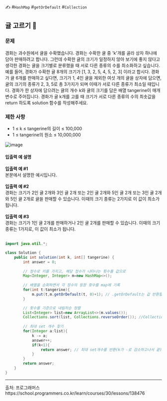 ✍ #`HashMap` #`getOrDefault` #`Collection`
## 귤 고르기 🍊
### 문제
경화는 과수원에서 귤을 수확했습니다. 경화는 수확한 귤 중 'k'개를 골라 상자 하나에 담아 판매하려고 합니다. 그런데 수확한 귤의 크기가 일정하지 않아 보기에 좋지 않다고 생각한 경화는 귤을 크기별로 분류했을 때 서로 다른 종류의 수를 최소화하고 싶습니다.
예를 들어, 경화가 수확한 귤 8개의 크기가 [1, 3, 2, 5, 4, 5, 2, 3] 이라고 합시다. 경화가 귤 6개를 판매하고 싶다면, 크기가 1, 4인 귤을 제외한 여섯 개의 귤을 상자에 담으면, 귤의 크기의 종류가 2, 3, 5로 총 3가지가 되며 이때가 서로 다른 종류가 최소일 때입니다.
경화가 한 상자에 담으려는 귤의 개수 k와 귤의 크기를 담은 배열 tangerine이 매개변수로 주어집니다. 경화가 귤 k개를 고를 때 크기가 서로 다른 종류의 수의 최솟값을 return 하도록 solution 함수를 작성해주세요.

### 제한 사항
* 1 ≤ k ≤ tangerine의 길이 ≤ 100,000
* 1 ≤ tangerine의 원소 ≤ 10,000,000

![image](https://github.com/minahLim/CodingTest/assets/146914181/dff98010-affd-4118-9dff-f4488f9afe5b)

#### 입출력 예 설명
**입출력 예 #1** <br>
본문에서 설명한 예시입니다. <br><br>
**입출력 예 #2** <br>
경화는 크기가 2인 귤 2개와 3인 귤 2개 또는 2인 귤 2개와 5인 귤 2개 또는 3인 귤 2개와 5인 귤 2개로 귤을 판매할 수 있습니다. 이때의 크기 종류는 2가지로 이 값이 최소가 됩니다. <br><br>
**입출력 예 #3** <br>
경화는 크기가 1인 귤 2개를 판매하거나 2인 귤 2개를 판매할 수 있습니다. 이때의 크기 종류는 1가지로, 이 값이 최소가 됩니다. <br><br>

```java
import java.util.*;

class Solution {
    public int solution(int k, int[] tangerine) {
        int answer = 0;
        
        // 정수로 키를 가지고, 해당 정수가 나타나는 횟수를 값으로 
        Map<Integer, Integer> m=new HashMap<>();
        
        // 배열을 순회하면서 각 정수의 등장 횟수를 map에 기록
        for(int t:tangerine){
            m.put(t,m.getOrDefault(t, 0)+1); // .getOrDefault는 값 반환할 때 쓰이는 함수
        }

        // 횟수를 기준으로 내림차순 정렬
        List<Integer> list=new ArrayList<>(m.values());
        Collections.sort(list, Collections.reverseOrder()); //Collections.sort(List L)	리스트를 내림차순으로 정렬
        
        // 최대 set 개수 찾기
        for(Integer a:list){
            k -= a;
            answer++;
            if(k<1){
                return answer; // 최대 set개수를 반환(k가 -로 감소하고나서 끝)
            }
        }
        return answer;
    }
}
```

<hr>
출처: 프로그래머스 <br>
https://school.programmers.co.kr/learn/courses/30/lessons/138476
